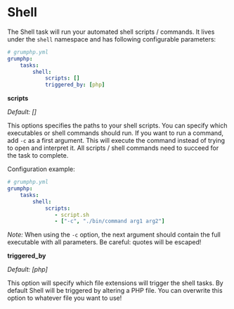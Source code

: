 # Shell

The Shell task will run your automated shell scripts / commands.
It lives under the `shell` namespace and has following configurable parameters:

```yaml
# grumphp.yml
grumphp:
    tasks:
        shell:
            scripts: []
            triggered_by: [php]
```

**scripts**

*Default: []*

This options specifies the paths to your shell scripts.
You can specify which executables or shell commands should run.
If you want to run a command, add `-c` as a first argument. This will execute the command instead of trying to open and interpret it.
All scripts / shell commands need to succeed for the task to complete.

Configuration example:

```yaml
# grumphp.yml
grumphp:
    tasks:
        shell:
            scripts:
               - script.sh
               - ["-c", "./bin/command arg1 arg2"]
```

*Note:* When using the `-c` option, the next argument should contain the full executable with all parameters. Be careful: quotes will be escaped!


**triggered_by**

*Default: [php]*

This option will specify which file extensions will trigger the shell tasks.
By default Shell will be triggered by altering a PHP file. 
You can overwrite this option to whatever file you want to use!
